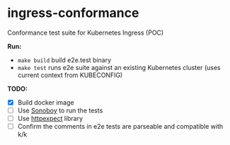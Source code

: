 # ingress-conformance
Conformance test suite for Kubernetes Ingress (POC)

**Run:**
- `make build` build e2e.test binary
- `make test`  runs e2e suite against an existing Kubernetes cluster (uses current context from KUBECONFIG)

**TODO:**

- [X] Build docker image
- [ ] Use [Sonoboy](https://github.com/vmware-tanzu/sonobuoy) to run the tests
- [ ] Use [httpexpect](github.com/gavv/httpexpect) library
- [ ] Confirm the comments in e2e tests are parseable and compatible with k/k
